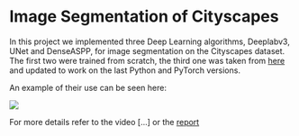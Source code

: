 # Image Segmentation of Cityscapes

In this project we implemented three Deep Learning algorithms, Deeplabv3, UNet and DenseASPP, for image segmentation on the Cityscapes dataset. The first two were trained from scratch, the third one was taken from [here](https://github.com/DeepMotionAIResearch/DenseASPP) and updated to work on the last Python and PyTorch versions.

An example of their use can be seen here:

![](<https://github.com/Marco-Furlan/Projects/blob/main/Image Segmentation of Cityscapes/images/example.png?raw=true>)

For more details refer to the video [...] or the [report](<https://github.com/Marco-Furlan/Projects/blob/main/Image Segmentation of Cityscapes/report>)